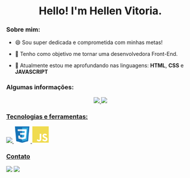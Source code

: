 <h1  align = "center" > Hello! I'm Hellen Vitoria. </ h1 >
  
### Sobre mim:

- 😄 Sou super dedicada e comprometida com minhas metas!

- 🚀 Tenho como objetivo me tornar uma desenvolvedora Front-End.

- 🌱 Atualmente estou me aprofundando nas linguagens: <b>HTML</b>, <b>CSS</b> e <b>JAVASCRIPT</b> 

### Algumas informações:

<div align="center">
<a href="https://github.com/hellendev">
<img height="200em" src="http://github-profile-summary-cards.vercel.app/api/cards/repos-per-language?username=hellendev&theme=2077"/>
<img height="200em" src="http://github-profile-summary-cards.vercel.app/api/cards/stats?username=hellendev&theme=2077"/> 
</div>

### Tecnologias e ferramentas:

 <div> 
 <img width="45px" src="https://cdn.jsdelivr.net/gh/devicons/devicon/icons/html5/html5-original.svg" />
 <img width="45px" src="https://raw.githubusercontent.com/devicons/devicon/master/icons/css3/css3-original.svg" />
 <img width="45px" src="https://raw.githubusercontent.com/devicons/devicon/master/icons/javascript/javascript-plain.svg" />
 </div>
 
 
### Contato

 <div> 
<a href = "mailto:hellenvitoriadev@gmail.com"><img src="https://img.shields.io/badge/-Gmail-%23333?style=for-the-badge&logo=gmail&logoColor=white" target="_blank"></a>
<a href="https://www.linkedin.com/in/hellen-vitoria-032a63234/" target="_blank"><img src="https://img.shields.io/badge/-LinkedIn-%230077B5?style=for-the-badge&logo=linkedin&logoColor=white" target="_blank"></a> 
</div>
